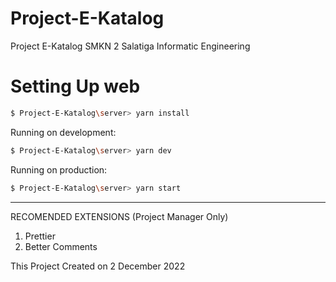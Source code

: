 # Project-E-Katalog
Project E-Katalog SMKN 2 Salatiga Informatic Engineering

# Setting Up web
```bash
$ Project-E-Katalog\server> yarn install
```
Running on development:
```bash
$ Project-E-Katalog\server> yarn dev
```
Running on production:
```bash
$ Project-E-Katalog\server> yarn start
```

---

RECOMENDED EXTENSIONS (Project Manager Only)
1. Prettier
2. Better Comments

This Project Created on 2 December 2022
